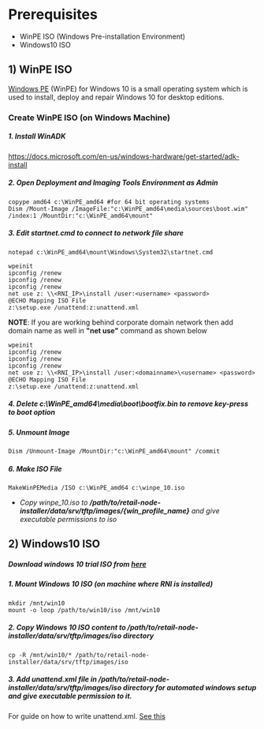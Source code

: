 # Prerequisites

  * WinPE ISO (Windows Pre-installation Environment)
  * Windows10 ISO

## 1) WinPE ISO

[Windows PE](https://en.wikipedia.org/wiki/Windows_Preinstallation_Environment) (WinPE) for Windows 10 is a small operating system which is used to install, deploy and repair Windows 10 for desktop editions.

### Create WinPE ISO (on Windows Machine)

##### 1.  Install WinADK

https://docs.microsoft.com/en-us/windows-hardware/get-started/adk-install


##### 2. Open Deployment and Imaging Tools Environment as Admin
```
copype amd64 c:\WinPE_amd64 #for 64 bit operating systems
Dism /Mount-Image /ImageFile:"c:\WinPE_amd64\media\sources\boot.wim" /index:1 /MountDir:"c:\WinPE_amd64\mount"
```

##### 3. Edit startnet.cmd to connect to network file share
```
notepad c:\WinPE_amd64\mount\Windows\System32\startnet.cmd
```
```
wpeinit
ipconfig /renew
ipconfig /renew
ipconfig /renew
net use z: \\<RNI_IP>\install /user:<username> <password>
@ECHO Mapping ISO File
z:\setup.exe /unattend:z:unattend.xml
```
**NOTE**: If you are working behind corporate domain network then add domain name as well in **"net use"** command as shown below
```
wpeinit
ipconfig /renew
ipconfig /renew
ipconfig /renew
net use z: \\<RNI_IP>\install /user:<domainname>\<username> <password>
@ECHO Mapping ISO File
z:\setup.exe /unattend:z:unattend.xml
```
##### 4. Delete c:\WinPE_amd64\media\boot\bootfix.bin to remove key-press to boot option

##### 5. Unmount Image
```
Dism /Unmount-Image /MountDir:"c:\WinPE_amd64\mount" /commit
```
##### 6. Make ISO File
```
MakeWinPEMedia /ISO c:\WinPE_amd64 c:\winpe_10.iso
```
- *Copy winpe_10.iso to **/path/to/retail-node-installer/data/srv/tftp/images/{win_profile_name}** and give executable permissions to iso*

## 2) Windows10 ISO

##### Download windows 10 trial ISO from [here](https://www.microsoft.com/en-us/evalcenter/evaluate-windows-10-enterprise)

##### 1. Mount Windows 10 ISO (on machine where RNI is installed)
```
mkdir /mnt/win10
mount -o loop /path/to/win10/iso /mnt/win10
```
##### 2. Copy Windows 10 ISO content to */path/to/retail-node-installer/data/srv/tftp/images/iso* directory
```
cp -R /mnt/win10/* /path/to/retail-node-installer/data/srv/tftp/images/iso
```

##### 3. Add *unattend.xml* file in */path/to/retail-node-installer/data/srv/tftp/images/iso* directory for automated windows setup and give executable permission to it. 

For guide on how to write unattend.xml. [See this](02_Miscellaneous.md)

